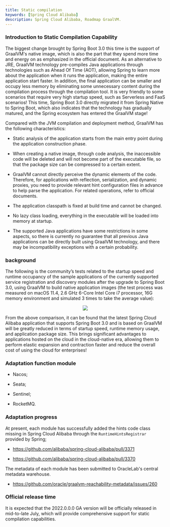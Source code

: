 ```yaml
---
title: Static compilation
keywords: [Spring Cloud Alibaba]
description: Spring Cloud Alibaba, Roadmap GraalVM.
---
```


### Introduction to Static Compilation Capability

The biggest change brought by Spring Boot 3.0 this time is the support of GraalVM's native image, which is also the part that they spend more time and energy on as emphasized in the official document. As an alternative to JRE, GraalVM technology pre-compiles Java applications through technologies such as Ahead Of Time (AOT), allowing Spring to learn more about the application when it runs the application, making the entire application start faster. In addition, the final application can be smaller and occupy less memory by eliminating some unnecessary content during the compilation process through the compilation tool. It is very friendly to some scenarios that require very high startup speed, such as Serverless and FaaS scenarios! This time, Spring Boot 3.0 directly migrated it from Spring Native to Spring Boot, which also indicates that the technology has gradually matured, and the Spring ecosystem has entered the GraalVM stage!

Compared with the JVM compilation and deployment method, GraalVM has the following characteristics:

- Static analysis of the application starts from the main entry point during the application construction phase.

- When creating a native image, through code analysis, the inaccessible code will be deleted and will not become part of the executable file, so that the package size can be compressed to a certain extent.

- GraalVM cannot directly perceive the dynamic elements of the code. Therefore, for applications with reflection, serialization, and dynamic proxies, you need to provide relevant hint configuration files in advance to help parse the application. For related operations, refer to official documents.

- The application classpath is fixed at build time and cannot be changed.

- No lazy class loading, everything in the executable will be loaded into memory at startup.

- The supported Java applications have some restrictions in some aspects, so there is currently no guarantee that all previous Java applications can be directly built using GraalVM technology, and there may be incompatibility exceptions with a certain probability.

### background

The following is the community’s tests related to the startup speed and runtime occupancy of the sample applications of the currently supported service registration and discovery modules after the upgrade to Spring Boot 3.0, using GraalVM to build native application images (the test process was measured on macOS 11.4, 2.6 GHz 6-Core Intel Core i7 processor, 16G memory environment and simulated 3 times to take the average value):

<p align="center">
<img src="https://sca-storage.oss-cn-hangzhou.aliyuncs.com/website/graalvm_performance.jpg" />
</p>

From the above comparison, it can be found that the latest Spring Cloud Alibaba application that supports Spring Boot 3.0 and is based on GraalVM will be greatly reduced in terms of startup speed, runtime memory usage, and application package size. This brings significant advantages to applications hosted on the cloud in the cloud-native era, allowing them to perform elastic expansion and contraction faster and reduce the overall cost of using the cloud for enterprises!

### Adaptation function module

- Nacos;

- Seata;

- Sentinel;

- RocketMQ.

### Adaptation progress

At present, each module has successfully added the hints code class missing in Spring Cloud Alibaba through the `RuntimeHintsRegistrar` provided by Spring;

- https://github.com/alibaba/spring-cloud-alibaba/pull/3371

- https://github.com/alibaba/spring-cloud-alibaba/pull/3370

The metadata of each module has been submitted to OracleLab's central metadata warehouse.

- https://github.com/oracle/graalvm-reachability-metadata/issues/260

### Official release time

It is expected that the 2022.0.0.0 GA version will be officially released in mid-to-late July, which will provide comprehensive support for static compilation capabilities.